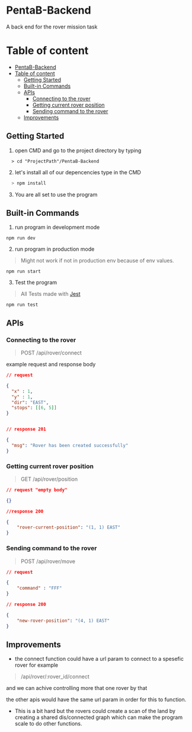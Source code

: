 # PentaB-Backend

A back end for the rover mission task

# Table of content

- [PentaB-Backend](#pentab-backend)
- [Table of content](#table-of-content)
  - [Getting Started](#getting-started)
  - [Built-in Commands](#built-in-commands)
  - [APIs](#apis)
    - [Connecting to the rover](#connecting-to-the-rover)
    - [Getting current rover position](#getting-current-rover-position)
    - [Sending command to the rover](#sending-command-to-the-rover)
  - [Improvements](#improvements)

## Getting Started

1. open CMD and go to the project directory by typing

```
  > cd "ProjectPath"/PentaB-Backend
```

2. let's install all of our depencencies type in the CMD

```js
  > npm install
```

3. You are all set to use the program

## Built-in Commands

1. run program in development mode

```
npm run dev
```

2. run program in production mode

> Might not work if not in production env because of env values.

```
npm run start
```

3. Test the program

> All Tests made with [Jest](https://jestjs.io/docs/getting-started)

```
npm run test
```

## APIs

### Connecting to the rover

> POST /api/rover/connect

example request and response body

```json
// request

{
  "x" : 1,
  "y" : 1,
  "dir": "EAST",
  "stops": [[6, 5]]
}


// response 201

{
  "msg": "Rover has been created successfully"
}

```

### Getting current rover position

> GET /api/rover/position

```json
// request "empty body"

{}

//response 200

{
    "rover-current-position": "(1, 1) EAST"
}

```

### Sending command to the rover

> POST /api/rover/move

```json
// request

{
    "command" : "FFF"
}

// response 200

{
    "new-rover-position": "(4, 1) EAST"
}

```

## Improvements

- the connect function could have a url param to connect to a spesefic rover for example

> /api/rover/:rover_id/connect

and we can achive controlling more that one rover by that

the other apis would have the same url param in order for this to function.

- This is a bit hard but the rovers could create a scan of the land by creating a shared dis/connected graph which can make the program scale to do other functions.
